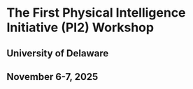 # The First Physical Intelligence Initiative (PI2) Workshop
## University of Delaware
## November 6-7, 2025


